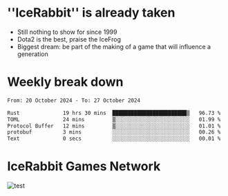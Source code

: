 # ''IceRabbit'' is already taken
- Still nothing to show for since 1999
- Dota2 is the best, praise the IceFrog
- Biggest dream: be part of the making of a game that will influence a generation

# Weekly break down
<!--START_SECTION:waka-->

```txt
From: 20 October 2024 - To: 27 October 2024

Rust              19 hrs 30 mins  ████████████████████████▒   96.73 %
TOML              24 mins         ▒░░░░░░░░░░░░░░░░░░░░░░░░   01.99 %
Protocol Buffer   12 mins         ▒░░░░░░░░░░░░░░░░░░░░░░░░   01.01 %
protobuf          3 mins          ░░░░░░░░░░░░░░░░░░░░░░░░░   00.26 %
Text              0 secs          ░░░░░░░░░░░░░░░░░░░░░░░░░   00.01 %
```

<!--END_SECTION:waka-->

# IceRabbit Games Network
![test](https://steam-stat.vercel.app/api?profileName=IceRabbit.png)
